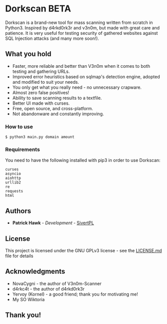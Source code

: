 # Dorkscan BETA

Dorkscan is a brand-new tool for mass scanning written from scratch in Python3.
Inspired by d4rkd0rk3r and v3n0m, but made with great care and patience.
It is very useful for testing security of gathered websites against SQL Injection attacks (and many more soon!).

## What you hold

- Faster, more reliable and better than V3n0m when it comes to both testing and gathering URLs.
- Improved error heuristics based on sqlmap's detection engine, adopted and modified to suit your needs.
- You only get what you really need - no unnecessary crapware. 
- Almost zero false positives!
- Ability to save scanning results to a textfile.
- Better UI made with curses.
- Free, open source, and cross-platform.
- Not abandonware and constantly improving.

### How to use

```
$ python3 main.py domain amount
```

### Requirements

You need to have the following installed with pip3 in order to use Dorkscan:

```
curses
asyncio
aiohttp
urllib2
re
requests
html
```

## Authors

* **Patrick Hawk** - *Development* - [SivertPL](https://github.com/SivertPL)

## License

This project is licensed under the GNU GPLv3 license - see the [LICENSE.md](LICENSE.md) file for details

## Acknowledgments

* NovaCygni - the author of V3n0m-Scanner
* d4rkc4t - the author of d4rkd0rk3r
* Yervoy (Kornel) - a good friend; thank you for motivating me!
* My SO Wiktoria

## Thank you! 